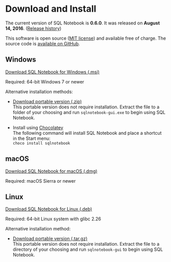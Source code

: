# Download and Install

The current version of SQL Notebook is **0.6.0**.  It was released on **August 14, 2016**. ([Release history](https://github.com/electroly/sqlnotebook/releases))

This software is open source ([MIT license](license.html)) and available free of charge.  The source code is [available on GitHub](https://github.com/electroly/sqlnotebook).

## Windows

<a class="link-button" href="/install/SQLNotebook_0_6_0.msi">Download SQL Notebook for Windows (.msi)</a>

Required: 64-bit Windows 7 or newer

Alternative installation methods:

- [Download portable version (.zip)](install/SQLNotebook_0_6_0.zip)  
    This portable version does not require installation. Extract the file to a folder of your choosing and run `sqlnotebook-gui.exe` to begin using SQL Notebook.

- Install using [Chocolatey](https://chocolatey.org/packages/sqlnotebook)  
    The following command will install SQL Notebook and place a shortcut in the Start menu:  
    `choco install sqlnotebook`

## macOS

<a class="link-button" href="/install/SQLNotebook_0_6_0.msi">Download SQL Notebook for macOS (.dmg)</a>

Required: macOS Sierra or newer

## Linux

<a class="link-button" href="/install/SQLNotebook_0_6_0.msi">Download SQL Notebook for Linux (.deb)</a>

Required: 64-bit Linux system with glibc 2.26

Alternative installation method:

- [Download portable version (.tar.gz)](install/TBD.tar.gz)  
    This portable version does not require installation. Extract the file to a directory of your choosing and run `sqlnotebook-gui` to begin using SQL Notebook.
